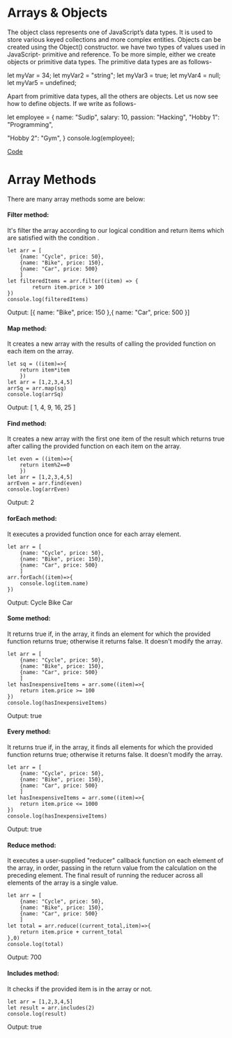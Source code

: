 # Arrays & Objects

The object class represents one of JavaScript’s data types. It is used to store various keyed collections and more complex entities. Objects can be created using the Object() constructor. we have two types of values used in JavaScript- primitive and reference. To be more simple, either we create objects or primitive data types. The primitive data types are as follows-

let myVar = 34;
              let myVar2 = "string";
              let myVar3 = true;
              let myVar4 = null;
              let myVar5 = undefined;

Apart from primitive data types, all the others are objects. Let us now see how to define objects. If we write as follows-

let employee = {
name: "Sudip",
salary: 10,
passion: "Hacking",
"Hobby 1": "Programming",

"Hobby 2": "Gym",
}
console.log(employee);

[Code](Arrays%20&%20Objects%20c1c5c8e93cf34f15abfe81ddb3247984/Code%203e0fb02987a0467c93d6765b5e8eeaef.md)

# Array Methods
There are many array methods some are below:

#### Filter method:
It's filter the array according to  our logical condition and return items which are satisfied with the condition .
```
let arr = [
    {name: "Cycle", price: 50},
    {name: "Bike", price: 150},
    {name: "Car", price: 500}
    ]
let filteredItems = arr.filter((item) => {
        return item.price > 100
})
console.log(filteredItems)
```
Output: [{ name: "Bike", price: 150 },{ name: "Car", price: 500 }]

#### Map method:
It creates a new array with the results of calling the provided function on each item on the array.
```
let sq = ((item)=>{
    return item*item
    })
let arr = [1,2,3,4,5]
arrSq = arr.map(sq)
console.log(arrSq)
```
Output:  [ 1, 4, 9, 16, 25 ]

#### Find method:
It creates a new array with the first one item of the result which returns true after calling the provided function on each item on the array.
```
let even = ((item)=>{
    return item%2==0
    })
let arr = [1,2,3,4,5]
arrEven = arr.find(even)
console.log(arrEven)
```
Output: 2

#### forEach method:
It executes a provided function once for each array element. 
```
let arr = [
    {name: "Cycle", price: 50},
    {name: "Bike", price: 150},
    {name: "Car", price: 500}
    ]
arr.forEach((item)=>{
    console.log(item.name)
})
```
Output: Cycle Bike Car

#### Some method:
It returns true if, in the array, it finds an element for which the provided function returns true; otherwise it returns false. It doesn't modify the array.
```
let arr = [
    {name: "Cycle", price: 50},
    {name: "Bike", price: 150},
    {name: "Car", price: 500}
    ]
let hasInexpensiveItems = arr.some((item)=>{
    return item.price >= 100
})
console.log(hasInexpensiveItems)
```
Output: true

#### Every method:
It returns true if, in the array, it finds all elements for which the provided function returns true; otherwise it returns false. It doesn't modify the array.
```
let arr = [
    {name: "Cycle", price: 50},
    {name: "Bike", price: 150},
    {name: "Car", price: 500}
    ]
let hasInexpensiveItems = arr.some((item)=>{
    return item.price <= 1000
})
console.log(hasInexpensiveItems)
```
Output: true

#### Reduce method:
It executes a user-supplied "reducer" callback function on each element of the array, in order, passing in the return value from the calculation on the preceding element. The final result of running the reducer across all elements of the array is a single value. 
```
let arr = [
    {name: "Cycle", price: 50},
    {name: "Bike", price: 150},
    {name: "Car", price: 500}
    ]
let total = arr.reduce((current_total,item)=>{
    return item.price + current_total
},0)
console.log(total)
```
Output: 700

#### Includes method:
It checks if the provided item is in the array or not.
```
let arr = [1,2,3,4,5]
let result = arr.includes(2)
console.log(result)
```
Output: true